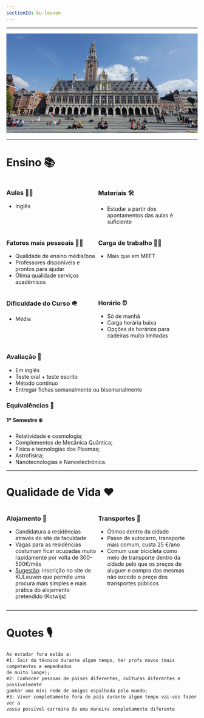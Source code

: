```yaml
---
sectionId: ku-leuven
---
```


---

<img src="images/ku-leuven.jpg" alt="KU Leuven" class="rounded-image">

---

# Ensino 📚

<div style="display: flex;">
    <div style="flex-basis: 48%;">
        <h3>Aulas 👩‍🏫</h3>
        <ul>
            <li>Inglês</li>
        </ul>
    </div>
    <div style="flex-basis: 48%;">
        <h3>Materiais 🛠️</h3>
        <ul>
            <li>Estudar a partir dos apontamentos das aulas é suficiente</li>
        </ul>
    </div>
</div>

<div style="display: flex;">
    <div style="flex-basis: 48%;">
        <h3>Fatores mais pessoais 🙍‍♂️</h3>
        <ul>
            <li>Qualidade de ensino média/boa</li>
            <li>Professores disponíveis e prontos para ajudar</li>
            <li>Ótima qualidade serviços académicos</li>
        </ul>
    </div>
    <div style="flex-basis: 48%;">
        <h3>Carga de trabalho 😮‍💨</h3>
        <ul>
            <li>Mais que em MEFT</li>
        </ul>
    </div>
</div>

<div style="display: flex;">
    <div style="flex-basis: 48%;">
        <h3>Dificuldade do Curso 🪖</h3>
        <ul>
            <li>Média</li>
        </ul>
    </div>
    <div style="flex-basis: 48%;">
        <h3>Horário ⏰</h3>
        <ul>
            <li>Só de manhã</li>
            <li>Carga horária baixa</li>
            <li>Opções de horários para cadeiras muito limitadas</li>
        </ul>
    </div>
</div>

### Avaliação 📝

-   Em inglês
-   Teste oral + teste escrito
-   Método contínuo
-   Entregar fichas semanalmente ou bisemanalmente

### Equivalências 📜

#### 1º Semestre ❄️

-   Relatividade e cosmologia;
-   Complementos de Mecânica Quântica;
-   Física e tecnologias dos Plasmas;
-   Astrofísica;
-   Nanotecnologias e Nanoelectrónica.

---

# Qualidade de Vida ❤️

<div style="display: flex;">
    <div style="flex-basis: 48%;">
        <h3>Alojamento 🏡</h3>
        <ul>
            <li>Candidatura a residências através do site da faculdade</li>
            <li>Vagas para as residências costumam ficar ocupadas muito rapidamente por volta de 300-500€/mês</li>
            <li><u>Sugestão</u>: inscrição no site de KULeuven que permite uma procura mais simples e mais prática do alojamento pretendido (Kotwijs)</li>
        </ul>
    </div>
    <div style="flex-basis: 48%;">
        <h3>Transportes 🚌</h3>
        <ul>
            <li>Ótimos dentro da cidade</li>
            <li>Passe de autocarro, transporte mais comum, custa 25 €/ano</li>
            <li>Comum usar bicicleta como meio de transporte dentro da cidade pelo que os preços de aluguer e compra das mesmas não excede o preço dos transportes públicos</li>
        </ul>
    </div>
</div>

---

# Quotes 🎙️

```
Ao estudar fora estão a:
#1: Sair do técnico durante algum tempo, ter profs novos (mais competentes e empenhados
de muito longe);
#2: Conhecer pessoas de países diferentes, culturas diferentes e possivelmente
ganhar uma mini rede de amigos espalhada pelo mundo;
#3: Viver completamente fora do país durante algum tempo vai-vos fazer ver a
vossa possível carreira de uma maneira completamente diferente
```
